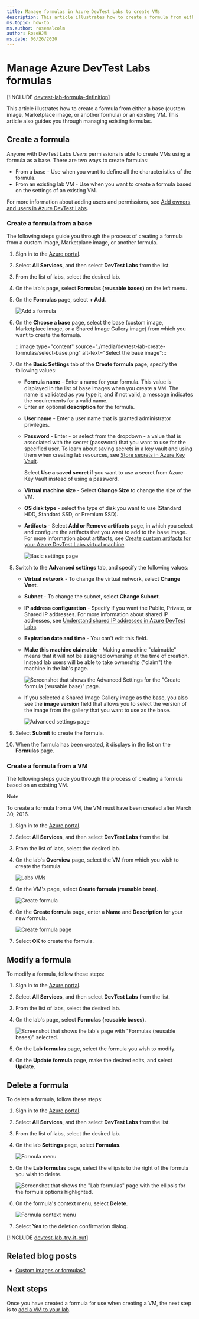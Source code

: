 ```yaml
---
title: Manage formulas in Azure DevTest Labs to create VMs
description: This article illustrates how to create a formula from either a base (custom image, Marketplace image, or another formula) or an existing VM.
ms.topic: how-to
ms.author: rosemalcolm
author: RoseHJM
ms.date: 06/26/2020
---
```


# Manage Azure DevTest Labs formulas

[!INCLUDE [devtest-lab-formula-definition](../../includes/devtest-lab-formula-definition.md)]

This article illustrates how to create a formula from either a base (custom image, Marketplace image, or another formula) or an existing VM. This article also guides you through managing existing formulas.

## Create a formula
Anyone with DevTest Labs *Users* permissions is able to create VMs using a formula as a base. 
There are two ways to create formulas: 

* From a base - Use when you want to define all the characteristics of the formula.
* From an existing lab VM - Use when you want to create a formula based on the settings of an existing VM.

For more information about adding users and permissions, see [Add owners and users in Azure DevTest Labs](./devtest-lab-add-devtest-user.md).

### Create a formula from a base
The following steps guide you through the process of creating a formula from a custom image, Marketplace image, or another formula.

1. Sign in to the [Azure portal](https://portal.azure.com).

2. Select **All Services**, and then select **DevTest Labs** from the list.

3. From the list of labs, select the desired lab.  

4. On the lab's page, select **Formulas (reusable bases)** on the left menu.
5. On the **Formulas** page, select **+ Add**.
   
    ![Add a formula](./media/devtest-lab-create-formulas/add-formula.png)
6. On the **Choose a base** page, select the base (custom image, Marketplace image, or a Shared Image Gallery image) from which you want to create the formula.

    :::image type="content" source="./media/devtest-lab-create-formulas/select-base.png" alt-text="Select the base image":::
1. On the **Basic Settings** tab of the **Create formula** page, specify the following values:
   
	* **Formula name** - Enter a name for your formula. This value is displayed in the list of base images when you create a VM. The name is validated as you type it, and if not valid, a message indicates the requirements for a valid name.
    - Enter an optional **description** for the formula. 
	* **User name** - Enter a user name that is granted administrator privileges.
	* **Password** - Enter - or select from the dropdown - a value that is associated with the secret (password) that you want to use for the specified user. To learn about saving secrets in a key vault and using them when creating lab resources, see [Store secrets in Azure Key Vault](devtest-lab-store-secrets-in-key-vault.md).

        Select **Use a saved secret** if you want to use a secret from Azure Key Vault instead of using a password. 
	* **Virtual machine size** - Select **Change Size** to change the size of the VM. 
    - **OS disk type** - select the type of disk you want to use (Standard HDD, Standard SSD, or Premium SSD).
	* **Artifacts** - Select **Add or Remove artifacts** page, in which you select and configure the artifacts that you want to add to the base image. For more information about artifacts, see [Create custom artifacts for your Azure DevTest Labs virtual machine](devtest-lab-artifact-author.md).

        ![Basic settings page](./media/devtest-lab-create-formulas/basic-settings.png)
8. Switch to the **Advanced settings** tab, and specify the following values:
    - **Virtual network** - To change the virtual network, select **Change Vnet**. 
    - **Subnet** - To change the subnet, select **Change Subnet**. 
    - **IP address configuration** - Specify if you want the Public, Private, or Shared IP addresses. For more information about shared IP addresses, see [Understand shared IP addresses in Azure DevTest Labs](./devtest-lab-shared-ip.md).
    - **Expiration date and time** - You can't edit this field. 
    - **Make this machine claimable** - Making a machine "claimable" means that it will not be assigned ownership at the time of creation. Instead lab users will be able to take ownership ("claim") the machine in the lab's page.  

        ![Screenshot that shows the Advanced Settings for the "Create formula (reusable base)" page.](./media/devtest-lab-create-formulas/advanced-settings.png)
    - If you selected a Shared Image Gallery image as the base, you also see the **image version** field that allows you to select the version of the image from the gallery that you want to use as the base. 

        ![Advanced settings page](./media/devtest-lab-create-formulas/advanced-settings-shared-image-gallery.png)
8. Select **Submit** to create the formula.

9. When the formula has been created, it displays in the list on the **Formulas** page.

### Create a formula from a VM
The following steps guide you through the process of creating a formula based on an existing VM. 

> [!NOTE]
> To create a formula from a VM, the VM must have been created after March 30, 2016. 
> 
> 

1. Sign in to the [Azure portal](https://go.microsoft.com/fwlink/p/?LinkID=525040).
2. Select **All Services**, and then select **DevTest Labs** from the list.
3. From the list of labs, select the desired lab.  
4. On the lab's **Overview** page, select the VM from which you wish to create the formula.
   
    ![Labs VMs](./media/devtest-lab-create-formulas/my-vms.png)
5. On the VM's page, select **Create formula (reusable base)**.
   
    ![Create formula](./media/devtest-lab-create-formulas/create-formula-menu.png)
6. On the **Create formula** page, enter a **Name** and **Description** for your new formula.
   
    ![Create formula page](./media/devtest-lab-create-formulas/create-formula-blade.png)
7. Select **OK** to create the formula.

## Modify a formula
To modify a formula, follow these steps:

1. Sign in to the [Azure portal](https://go.microsoft.com/fwlink/p/?LinkID=525040).
2. Select **All Services**, and then select **DevTest Labs** from the list.
3. From the list of labs, select the desired lab.  
4. On the lab's page, select **Formulas (reusable bases)**.
   
    ![Screenshot that shows the lab's page with "Formulas (reusable bases)" selected.](./media/devtest-lab-manage-formulas/lab-settings-formulas.png)
5. On the **Lab formulas** page, select the formula you wish to modify.
6. On the **Update formula** page, make the desired edits, and select **Update**.

## Delete a formula
To delete a formula, follow these steps:

1. Sign in to the [Azure portal](https://go.microsoft.com/fwlink/p/?LinkID=525040).
2. Select **All Services**, and then select **DevTest Labs** from the list.
3. From the list of labs, select the desired lab.  
4. On the lab **Settings** page, select **Formulas**.
   
    ![Formula menu](./media/devtest-lab-manage-formulas/lab-settings-formulas.png)
5. On the **Lab formulas** page, select the ellipsis to the right of the formula you wish to delete.
   
    ![Screenshot that shows the "Lab formulas" page with the ellipsis for the formula options highlighted.](./media/devtest-lab-manage-formulas/lab-formulas-blade.png)
6. On the formula's context menu, select **Delete**.
   
    ![Formula context menu](./media/devtest-lab-manage-formulas/formula-delete-context-menu.png)
7. Select **Yes** to the deletion confirmation dialog.

[!INCLUDE [devtest-lab-try-it-out](../../includes/devtest-lab-try-it-out.md)]

## Related blog posts
* [Custom images or formulas?](./devtest-lab-faq.yml)

## Next steps
Once you have created a formula for use when creating a VM, the next step is to [add a VM to your lab](devtest-lab-add-vm.md).
